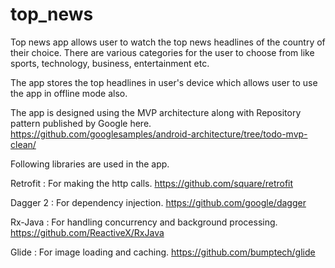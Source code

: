 # top_news
Top news app allows user to watch the top news headlines of the country of their choice. There are various categories for the user to choose from like sports, technology, business, entertainment etc.

The app stores the top headlines in user's device which allows user to use the app in offline mode also.

The app is designed using the MVP architecture along with Repository pattern published by Google here.
https://github.com/googlesamples/android-architecture/tree/todo-mvp-clean/

Following libraries are used in the app.

Retrofit : For making the http calls. https://github.com/square/retrofit

Dagger 2 : For dependency injection.  https://github.com/google/dagger

Rx-Java : For handling concurrency and background processing. https://github.com/ReactiveX/RxJava

Glide : For image loading and caching. https://github.com/bumptech/glide

